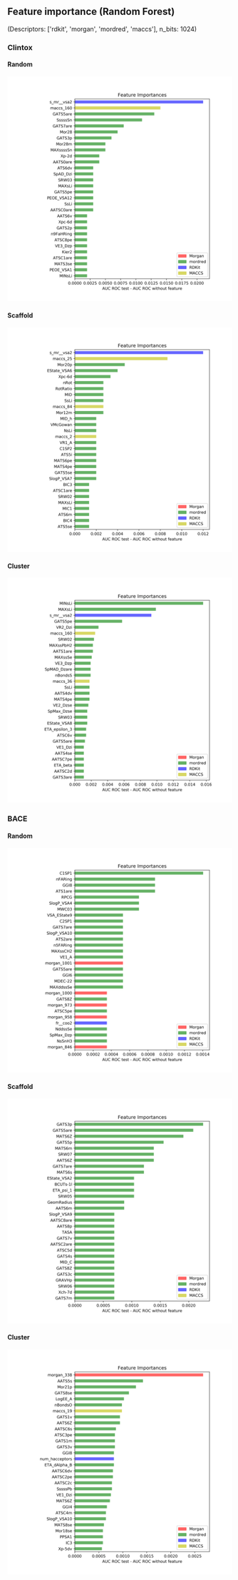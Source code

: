 ## Feature importance (Random Forest)
(Descriptors: ['rdkit', 'morgan', 'mordred', 'maccs'], n_bits: 1024)
### Clintox
#### Random
<img src="../rf/clintox_random.png" /><br/>
#### Scaffold
<img src="../rf/clintox_scaffold.png" /><br/>
#### Cluster
<img src="../rf/clintox_cluster.png" /><br/>

### BACE
#### Random
<img src="../rf/bace_random.png" /><br/>
#### Scaffold
<img src="../rf/bace_scaffold.png" /><br/>
#### Cluster
<img src="../rf/bace_cluster.png" /><br/>
